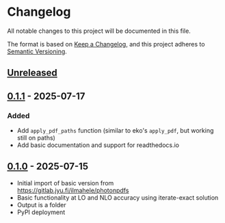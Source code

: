 # Changelog

All notable changes to this project will be documented in this file.

The format is based on [Keep a Changelog](https://keepachangelog.com/en/1.1.0/),
and this project adheres to [Semantic Versioning](https://semver.org/spec/v2.0.0.html).

## [Unreleased](https://github.com/felixhekhorn/geko/compare/v0.1.1...HEAD)

## [0.1.1](https://github.com/felixhekhorn/geko/compare/v0.1.0...v0.1.1) - 2025-07-17

### Added
- Add `apply_pdf_paths` function (similar to eko's `apply_pdf`, but working still on paths)
- Add basic documentation and support for readthedocs.io

## [0.1.0](https://github.com/felixhekhorn/geko/compare/0f60277dd7703aef74f69678765f12fe4d433d48...v0.1.0) - 2025-07-15

- Initial import of basic version from https://gitlab.jyu.fi/ilmahele/photonpdfs
- Basic functionality at LO and NLO accuracy using iterate-exact solution
- Output is a folder
- PyPI deployment

